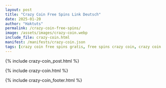 ```yaml
---
layout: post
title: "Crazy Coin Free Spins Link Deutsch"
date: 2025-01-20
author: "Haktuts"
permalink: /crazy-coin-free-spins/
image: /assets/images/crazy-coin.webp
include_file: crazy-coin.html
manifest: /manifests/crazy-coin.json
tags: [crazy coin free spins gratis, free spins crazy coin, crazy coin codes]
---
```


{% include crazy-coin_post.html %}

{% include crazy-coin.html %}

{% include crazy-coin_footer.html %}

